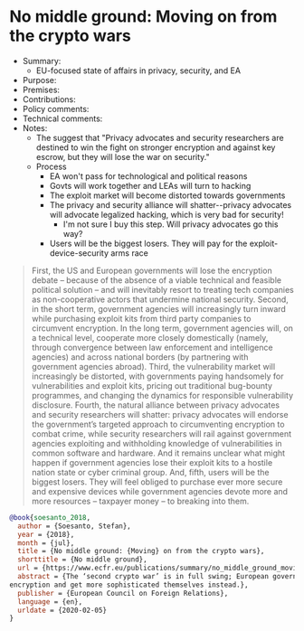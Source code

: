 # No middle ground: Moving on from the crypto wars

- Summary:
  - EU-focused state of affairs in privacy, security, and EA
- Purpose:
- Premises:
- Contributions:
- Policy comments:
- Technical comments:
- Notes:
  - The suggest that "Privacy advocates and security researchers are destined to win the fight on stronger encryption
    and against key escrow, but they will lose the war on security."
  - Process
    - EA won't pass for technological and political reasons
    - Govts will work together and LEAs will turn to hacking
    - The exploit market will become distorted towards governments
    - The privacy and security alliance will shatter--privacy advocates will advocate legalized hacking, which is very
      bad for security!
      - I'm not sure I buy this step. Will privacy advocates go this way?
    - Users will be the biggest losers. They will pay for the exploit-device-security arms race

>First, the US and European governments will lose the encryption debate – because of the absence of a viable technical
and feasible political solution – and will inevitably resort to treating tech companies as non-cooperative actors that
undermine national security. Second, in the short term, government agencies will increasingly turn inward while
purchasing exploit kits from third party companies to circumvent encryption. In the long term, government agencies will,
on a technical level, cooperate more closely domestically (namely, through convergence between law enforcement and
intelligence agencies) and across national borders (by partnering with government agencies abroad). Third, the
vulnerability market will increasingly be distorted, with governments paying handsomely for vulnerabilities and exploit
kits, pricing out traditional bug-bounty programmes, and changing the dynamics for responsible vulnerability disclosure.
Fourth, the natural alliance between privacy advocates and security researchers will shatter: privacy advocates will
endorse the government’s targeted approach to circumventing encryption to combat crime, while security researchers will
rail against government agencies exploiting and withholding knowledge of vulnerabilities in common software and
hardware. And it remains unclear what might happen if government agencies lose their exploit kits to a hostile nation
state or cyber criminal group. And, fifth, users will be the biggest losers. They will feel obliged to purchase ever
more secure and expensive devices while government agencies devote more and more resources – taxpayer money – to
breaking into them.

```bib
@book{soesanto_2018,
  author = {Soesanto, Stefan},
  year = {2018},
  month = {jul},
  title = {No middle ground: {Moving} on from the crypto wars},
  shorttitle = {No middle ground},
  url = {https://www.ecfr.eu/publications/summary/no_middle_ground_moving_on_from_the_crypto_wars},
  abstract = {The ‘second crypto war’ is in full swing; European governments need to stop trying to defeat
encryption and get more sophisticated themselves instead.},
  publisher = {European Council on Foreign Relations},
  language = {en},
  urldate = {2020-02-05}
}
```
